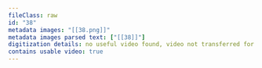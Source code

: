 ```yaml
---
fileClass: raw
id: "38"
metadata images: "[[38.png]]"
metadata images parsed text: ["[[38]]"]
digitization details: no useful video found, video not transferred for parsing
contains usable video: true
---
```

